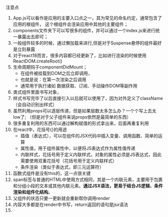 注意点
1. App.js可以看作是应用的主要入口点之一，其为常见的命名约定，通常包含了应用的根组件，
这个根组件会渲染应用中其他的主要组件；
2. components文件夹下可以写很多的组件，并可以通过一个index.js来进行统一暴露出去即可；
3. 一般组件较多的时候，通过懒加载来进行,但是对于Suspense悬停的组件最好是立刻暴露
4. 对于react18而言，很多内容都已经更新了，比如进行渲染的时候使用ReactDOM.createRoot()
5. 生命周期钩子componentDidMount；
    - 在组件被挂载到DOM之后立即调用，
    - 也就是说：在第一次渲染之后调用
    - 通常用于执行诸如 数据获取、订阅、手动操作DOM等副作用
6. 类式组件里面书写对象，
7. 样式书写完毕了以后直接引入以后就可以使用了，因为对外定义了className（会自动识别出样式）
8. 虽然利用props可以逐层传递，但是如果层数太多怎么办？一个个写上去太low了; （但是对于父子组件来说props依然是最简单的东西）
9. 很多重复利用的东西可以通过解构赋值的形式拿出来，后面再重复利用
10. 在react中，花括号{}的用途
    - 插值（表达式），可以在组件的JSX代码中插入变量、调用函数、简单的运算
    - 属性值，用于组件属性中，以便将JS表达式作为属性值传递
    - 内联样式，花括号用于定义内联样式，对象的属性必须是JS表达式，因此需要使用双重花括号（花括号用于定义内联样式）
    - 条件渲染（类似于表达式，即三元运算符）
11. 函数式组件是没有this的，这一点很关键
12. span标签与普通的HTML中使用方式相同，其是一个内联元素，主要用于包裹和分组小段的文本或其他内联元素。**通过JSX语法，更易于结合JS逻辑、条件渲染和组件化结构**。
13. 父组件的状态只要一更新就会重新帮你调用render
14. 内容大多都是在render中书写，return返回的语句是jsx语法
15. 
